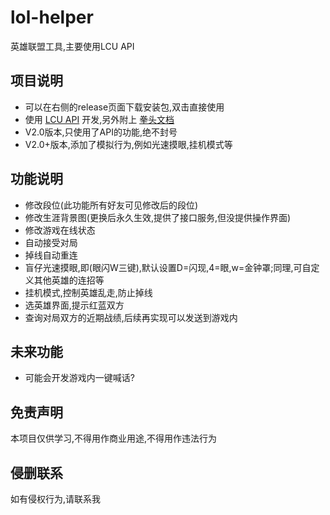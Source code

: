 # lol-helper

英雄联盟工具,主要使用LCU API

## 项目说明

- 可以在右侧的release页面下载安装包,双击直接使用
- 使用 [LCU API](https://riot-api-libraries.readthedocs.io/) 开发,另外附上 [拳头文档](https://developer.riotgames.com/docs/lol/)
- V2.0版本,只使用了API的功能,绝不封号
- V2.0+版本,添加了模拟行为,例如光速摸眼,挂机模式等

## 功能说明

- 修改段位(此功能所有好友可见修改后的段位)
- 修改生涯背景图(更换后永久生效,提供了接口服务,但没提供操作界面)
- 修改游戏在线状态
- 自动接受对局
- 掉线自动重连
- 盲仔光速摸眼,即(眼闪W三键),默认设置D=闪现,4=眼,w=金钟罩;同理,可自定义其他英雄的连招等
- 挂机模式,控制英雄乱走,防止掉线
- 选英雄界面,提示红蓝双方
- 查询对局双方的近期战绩,后续再实现可以发送到游戏内

## 未来功能

- 可能会开发游戏内一键喊话?

## 免责声明

本项目仅供学习,不得用作商业用途,不得用作违法行为

## 侵删联系

如有侵权行为,请联系我